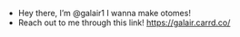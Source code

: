 - Hey there, I’m @galair1 I wanna make otomes!
- Reach out to me through this link! https://galair.carrd.co/

<!---
galair1/galair1 is a ✨ special ✨ repository because its `README.md` (this file) appears on your GitHub profile.
You can click the Preview link to take a look at your changes.
--->
